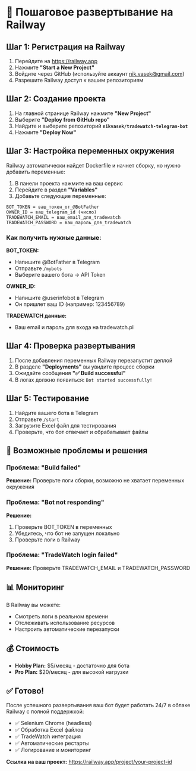 # 🚀 Пошаговое развертывание на Railway

## Шаг 1: Регистрация на Railway

1. Перейдите на https://railway.app
2. Нажмите **"Start a New Project"**
3. Войдите через GitHub (используйте аккаунт nik.vasek@gmail.com)
4. Разрешите Railway доступ к вашим репозиториям

## Шаг 2: Создание проекта

1. На главной странице Railway нажмите **"New Project"**
2. Выберите **"Deploy from GitHub repo"**
3. Найдите и выберите репозиторий **`nikvasek/tradewatch-telegram-bot`**
4. Нажмите **"Deploy Now"**

## Шаг 3: Настройка переменных окружения

Railway автоматически найдет Dockerfile и начнет сборку, но нужно добавить переменные:

1. В панели проекта нажмите на ваш сервис
2. Перейдите в раздел **"Variables"** 
3. Добавьте следующие переменные:

```
BOT_TOKEN = ваш_токен_от_@BotFather
OWNER_ID = ваш_telegram_id (число)
TRADEWATCH_EMAIL = ваш_email_для_tradewatch
TRADEWATCH_PASSWORD = ваш_пароль_для_tradewatch
```

### Как получить нужные данные:

**BOT_TOKEN:**
- Напишите @BotFather в Telegram
- Отправьте `/mybots`
- Выберите вашего бота → API Token

**OWNER_ID:** 
- Напишите @userinfobot в Telegram
- Он пришлет ваш ID (например: 123456789)

**TRADEWATCH данные:**
- Ваш email и пароль для входа на tradewatch.pl

## Шаг 4: Проверка развертывания

1. После добавления переменных Railway перезапустит деплой
2. В разделе **"Deployments"** вы увидите процесс сборки
3. Ожидайте сообщения **"✅ Build successful"**
4. В логах должно появиться: `Bot started successfully!`

## Шаг 5: Тестирование

1. Найдите вашего бота в Telegram
2. Отправьте `/start`
3. Загрузите Excel файл для тестирования
4. Проверьте, что бот отвечает и обрабатывает файлы

## 🔧 Возможные проблемы и решения

### Проблема: "Build failed"
**Решение:** Проверьте логи сборки, возможно не хватает переменных окружения

### Проблема: "Bot not responding"
**Решение:** 
1. Проверьте BOT_TOKEN в переменных
2. Убедитесь, что бот не запущен локально
3. Проверьте логи в Railway

### Проблема: "TradeWatch login failed"
**Решение:** Проверьте TRADEWATCH_EMAIL и TRADEWATCH_PASSWORD

## 📊 Мониторинг

В Railway вы можете:
- Смотреть логи в реальном времени
- Отслеживать использование ресурсов
- Настроить автоматические перезапуски

## 💰 Стоимость

- **Hobby Plan:** $5/месяц - достаточно для бота
- **Pro Plan:** $20/месяц - для высокой нагрузки

## ✅ Готово!

После успешного развертывания ваш бот будет работать 24/7 в облаке Railway с полной поддержкой:
- ✅ Selenium Chrome (headless)
- ✅ Обработка Excel файлов  
- ✅ TradeWatch интеграция
- ✅ Автоматические рестарты
- ✅ Логирование и мониторинг

**Ссылка на ваш проект:** https://railway.app/project/your-project-id
